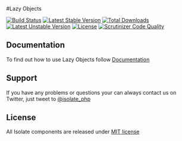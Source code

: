 #Lazy Objects

[![Build Status](https://travis-ci.org/isolate-org/lazy-objects.svg?branch=master)](https://travis-ci.org/isolate-org/lazy-objects)
[![Latest Stable Version](https://poser.pugx.org/isolate/lazy-objects/v/stable.svg)](https://packagist.org/packages/isolate/lazy-objects)
[![Total Downloads](https://poser.pugx.org/isolate/lazy-objects/downloads.svg)](https://packagist.org/packages/isolate/lazy-objects)
[![Latest Unstable Version](https://poser.pugx.org/isolate/lazy-objects/v/unstable.svg)](https://packagist.org/packages/isolate/lazy-objects)
[![License](https://poser.pugx.org/isolate/lazy-objects/license.svg)](https://packagist.org/packages/isolate/lazy-objects)
[![Scrutinizer Code Quality](https://scrutinizer-ci.com/g/isolate-org/lazy-objects/badges/quality-score.png?b=master)](https://scrutinizer-ci.com/g/isolate-org/lazy-objects/?branch=master)

## Documentation

To find out how to use Lazy Objects follow [Documentation]

## Support

If you have any problems or questions your can always contact us on Twitter, just tweet to [@isolate_php]

## License

All Isolate components are released under [MIT license]

[Documentation]: http://docs.isolate-project.org/en/latest/lazy-objects/getting-started/index.html
[@isolate_php]: https://twitter.com/isolate_php
[MIT license]: LICENSE
